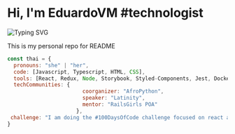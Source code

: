 # Hi, I'm EduardoVM  #technologist 

![Typing SVG](https://readme-typing-svg.herokuapp.com/?color=3da37a&size=35&center=true&vCenter=true&width=1000&lines=Hi,+I'm+Eduardo;I'm+from+Mexico;I'm+a+person+who+likes+technology;Be+Welcome!+ツ)

This is my personal repo for README

```javascript
const thai = {
  pronouns: "she" | "her",
  code: [Javascript, Typescript, HTML, CSS],
  tools: [React, Redux, Node, Storybook, Styled-Components, Jest, Docker],
  techCommunities: {
                        coorganizer: "AfroPython",
                        speaker: "Latinity",
                        mentor: "RailsGirls POA"
                      },
 challenge: "I am doing the #100DaysOfCode challenge focused on react and typescript"
}
```

